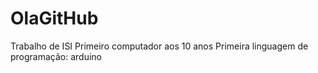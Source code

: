 # OlaGitHub
Trabalho de ISI
Primeiro computador aos 10 anos
Primeira linguagem de programação: arduino
